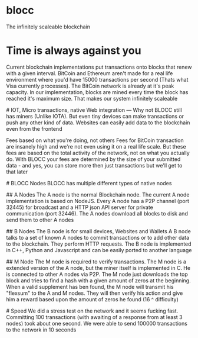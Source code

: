 # blocc
The infinitely scaleable blockchain

# Time is always against you
Current blockchain implementations put transactions onto blocks that renew with a given interval. BitCoin and Ethereum aren't made for a real life environment where you'd have 15000 transactions per second (Thats what Visa currently processes). The BitCoin network is already at it's peak capacity. In our implementation, blocks are mined every time the block has reached it's maximum size. That makes our system infinitely scaleable

# IOT, Micro transactions, native Web integration — Why not
BLOCC still has miners (Unlike IOTA). But even tiny devices can make transactions or push any other kind of data. Websites can easily add data to the blockchain even from the frontend

Fees based on what you're doing, not others
Fees for BitCoin transaction are insanely high and we're not even using it on a real life scale. But these fees are based on the total activity of the network, not on what you actually do. With BLOCC your fees are determined by the size of your submitted data - and yes, you can store more then just transactions but we'll get to that later

# BLOCC Nodes
BLOCC has multiple different types of native nodes

## A Nodes
The A node is the normal Blockchain node. The current A node implementation is based on NodeJS. Every A node has a P2P channel (port 32445) for broadcast and a HTTP json API server for private communication (port 32446). The A nodes download all blocks to disk and send them to other A nodes

## B Nodes
The B node is for small devices, Websites and Wallets A B node talks to a set of known A nodes to commit transactions or to add other data to the blockchain. They perform HTTP requests. The B node is implemented in C++, Python and Javascript and can be easily ported to another language

## M Node
The M node is required to verify transactions. The M node is a extended version of the A node, but the miner itself is implemented in C. He is connected to other A nodes via P2P. The M node just downloads the top block and tries to find a hash with a given amount of zeros at the beginning. When a valid supplement has ben found, the M node will transmit his "flexsum" to the A and M nodes. They will then verify his action and give him a reward based upon the amount of zeros he found (16 ^ difficulty)

# Speed
We did a stress test on the network and it seems fucking fast. Committing 100 transactions (with awaiting of a response from at least 3 nodes) took about one second. We were able to send 100000 transactions to the network in 10 seconds

